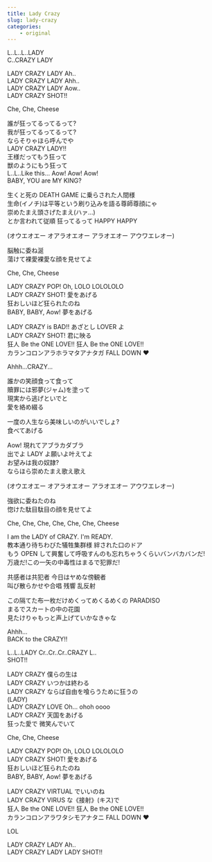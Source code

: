 ```yaml
---
title: Lady Crazy
slug: lady-crazy
categories:
    - original
---
```


L..L..L..LADY  
C..CRAZY LADY  

LADY CRAZY LADY Ah..  
LADY CRAZY LADY Ahh..  
LADY CRAZY LADY Aow..  
LADY CRAZY SHOT!!  

Che, Che, Cheese  

誰が狂ってるってるって?  
我が狂ってるってるって?  
ならそりゃほら呼んでや  
LADY CRAZY LADY!!  
王様だってもう狂って  
獣のようにもう狂って  
L..L..Like this... Aow! Aow! Aow!  
BABY, YOU are MY KING?  

生くと死の DEATH GAME に乗らされた人間様  
生命(イノチ)は平等という刷り込みを語る尊師尊顔にゃ  
崇めたまえ頭さげたまえ(ハァ…)  
とか言われて従順  狂ってるって HAPPY HAPPY  

(オウエオエー オアラオエオー アラオエオー アウワエレオー)  

脳触に委ね涎  
蕩けて裸愛裸愛な顔を見せてよ  

Che, Che, Cheese

LADY CRAZY POP! Oh, LOLO LOLOLOLO  
LADY CRAZY SHOT! 愛をあげる  
狂おしいほど狂られたのね  
BABY, BABY, Aow! 夢をあげる  

LADY CRAZY is BAD!! あざとし LOVER よ  
LADY CRAZY SHOT! 君に映る  
狂人 Be the ONE LOVE!! 狂人 Be the ONE LOVE!!  
カランコロンアラホラマタアナタガ FALL DOWN ♥  

Ahhh...CRAZY...  

誰かの笑顔食って食って  
贖罪には邪夢(ジャム)を塗って  
現実から逃げといでと  
愛を絡め綴る  

一度の人生なら美味しいのがいいでしょ?  
食べてあげる  

Aow! 現れてアブラカダブラ  
出でよ LADY よ願いよ叶えてよ  
お望みは我の奴隷?  
ならほら崇めたまえ歌え歌え  

(オウエオエー オアラオエオー アラオエオー アウワエレオー)  

強欲に委ねたのね  
惚けた駄目駄目の顔を見せてよ  

Che, Che, Che, Che, Che, Che, Cheese  

I am the LADY of CRAZY. I'm READY.  
教本通り待ちわびた犠牲集群様  絆された口のドア  
もう OPEN して興奮して呼吸すんのも忘れちゃうくらいバンバカバンだ!  
万歳だ!この一矢の中毒性はまるで犯罪だ!  

共感者は共犯者  今日はヤめな傍観者  
叫び散らかせや合唱  残響  乱反射  

この隔てた布一枚だけめくってめくるめくの PARADISO  
まるでスカートの中の花園  
見たけりゃもっと声上げていかなきゃな  

Ahhh...  
BACK to the CRAZY!!  

L..L..LADY Cr..Cr..Cr..CRAZY L..  
SHOT!!  

LADY CRAZY 僕らの生は  
LADY CRAZY いつかは終わる  
LADY CRAZY ならば自由を喰らうために狂うの  
(LADY)  
LADY CRAZY LOVE Oh... ohoh oooo  
LADY CRAZY 天国をあげる  
狂った愛で  微笑んでいて  

Che, Che, Cheese  

LADY CRAZY POP! Oh, LOLO LOLOLOLO  
LADY CRAZY SHOT! 愛をあげる  
狂おしいほど狂られたのね  
BABY, BABY, Aow! 夢をあげる  

LADY CRAZY VIRTUAL でいいのね  
LADY CRAZY VIRUS な《接射》(キス)で  
狂人 Be the ONE LOVE!!  狂人 Be the ONE LOVE!!  
カランコロンアラワタシモアナタニ FALL DOWN ♥  

LOL  

LADY CRAZY LADY Ah..  
LADY CRAZY LADY LADY SHOT!!